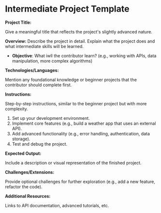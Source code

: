 # Intermediate Project Template

**Project Title:**

Give a meaningful title that reflects the project's slightly advanced nature.

**Overview:**
Describe the project in detail.  Explain what the project does and what intermediate skills will be learned.
- **Objective**: What iwll the contributor learn? (e.g., working with APIs, data manipulation, more complex algorithms)

**Technologies/Languages:**

Mention any foundational knowledge or beginner projects that the contributor should complete first.

**Instructions:**

Step-by-step instructions, similar to the beginner project but with more complexity.
1. Set up your development environment.
2. Implement core features (e.g., build a weather app that uses an external API).
3. Add advanced functionality (e.g., error handling, authentication, data storage).
4. Test and debug the project.

**Expected Output:**

Include a description or visual representation of the finished project.

**Challenges/Extensions:**

Provide optional challenges for further exploration (e.g., add a new feature, refactor the code).

**Additional Resources:**

Links to API documentation, advanced tutorials, etc.

